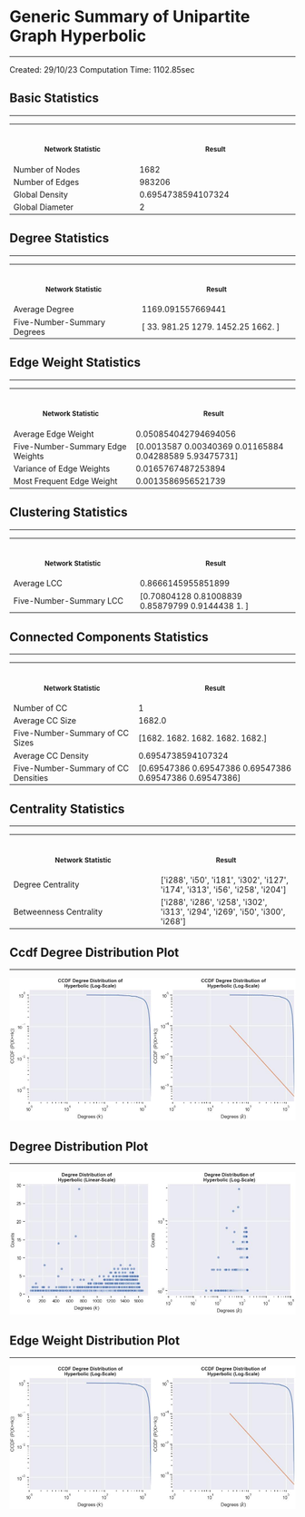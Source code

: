 # Generic Summary of Unipartite Graph **Hyperbolic**
---
Created: 29/10/23
Computation Time: 1102.85sec

## Basic Statistics
---
<table>
<tr><th align="center"><img width="441" height="1"><p><small>Network Statistic</small></p></th><th align="center"><img width="441" height="1"><p><small>Result</small></p></th></tr>
<tr><td>Number of Nodes</td><td>1682</td></tr>
<tr><td>Number of Edges</td><td>983206</td></tr>
<tr><td>Global Density</td><td>0.6954738594107324</td></tr>
<tr><td>Global Diameter</td><td>2</td></tr>
</table>

## Degree Statistics
---
<table>
<tr><th align="center"><img width="441" height="1"><p><small>Network Statistic</small></p></th><th align="center"><img width="441" height="1"><p><small>Result</small></p></th></tr>
<tr><td>Average Degree</td><td>1169.091557669441</td></tr>
<tr><td>Five-Number-Summary Degrees</td><td>[  33.    981.25 1279.   1452.25 1662.  ]</td></tr>
</table>

## Edge Weight Statistics
---
<table>
<tr><th align="center"><img width="441" height="1"><p><small>Network Statistic</small></p></th><th align="center"><img width="441" height="1"><p><small>Result</small></p></th></tr>
<tr><td>Average Edge Weight</td><td>0.050854042794694056</td></tr>
<tr><td>Five-Number-Summary Edge Weights</td><td>[0.0013587  0.00340369 0.01165884 0.04288589 5.93475731]</td></tr>
<tr><td>Variance of Edge Weights</td><td>0.0165767487253894</td></tr>
<tr><td>Most Frequent Edge Weight</td><td>0.0013586956521739</td></tr>
</table>

## Clustering Statistics
---
<table>
<tr><th align="center"><img width="441" height="1"><p><small>Network Statistic</small></p></th><th align="center"><img width="441" height="1"><p><small>Result</small></p></th></tr>
<tr><td>Average LCC</td><td>0.8666145955851899</td></tr>
<tr><td>Five-Number-Summary LCC</td><td>[0.70804128 0.81008839 0.85879799 0.9144438  1.        ]</td></tr>
</table>

## Connected Components Statistics
---
<table>
<tr><th align="center"><img width="441" height="1"><p><small>Network Statistic</small></p></th><th align="center"><img width="441" height="1"><p><small>Result</small></p></th></tr>
<tr><td>Number of CC</td><td>1</td></tr>
<tr><td>Average CC Size</td><td>1682.0</td></tr>
<tr><td>Five-Number-Summary of CC Sizes</td><td>[1682. 1682. 1682. 1682. 1682.]</td></tr>
<tr><td>Average CC Density</td><td>0.6954738594107324</td></tr>
<tr><td>Five-Number-Summary of CC Densities</td><td>[0.69547386 0.69547386 0.69547386 0.69547386 0.69547386]</td></tr>
</table>

## Centrality Statistics
---
<table>
<tr><th align="center"><img width="441" height="1"><p><small>Network Statistic</small></p></th><th align="center"><img width="441" height="1"><p><small>Result</small></p></th></tr>
<tr><td>Degree Centrality</td><td>['i288', 'i50', 'i181', 'i302', 'i127', 'i174', 'i313', 'i56', 'i258', 'i204']</td></tr>
<tr><td>Betweenness Centrality</td><td>['i288', 'i286', 'i258', 'i302', 'i313', 'i294', 'i269', 'i50', 'i300', 'i268']</td></tr>
</table>

## Ccdf Degree Distribution Plot
---
![image](data/graph_summaries/projections/hyperbolic/assets/ccdf_degree_distribution.jpg)

## Degree Distribution Plot
---
![image](data/graph_summaries/projections/hyperbolic/assets/degree_distribution.jpg)

## Edge Weight Distribution Plot
---
![image](data/graph_summaries/projections/hyperbolic/assets/edge_weight_distribution.jpg)


